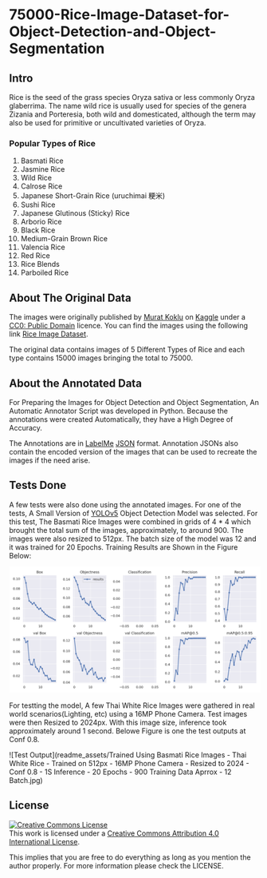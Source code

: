 # 75000-Rice-Image-Dataset-for-Object-Detection-and-Object-Segmentation

## Intro
Rice is the seed of the grass species Oryza sativa or less commonly Oryza glaberrima. The name wild rice is usually used for species of the genera Zizania and Porteresia, both wild and domesticated, although the term may also be used for primitive or uncultivated varieties of Oryza.

### Popular Types of Rice
1. Basmati Rice
2. Jasmine Rice
3. Wild Rice
4. Calrose Rice
5. Japanese Short-Grain Rice (uruchimai 粳米)
6. Sushi Rice
7. Japanese Glutinous (Sticky) Rice
8. Arborio Rice 
9. Black Rice
10. Medium-Grain Brown Rice
11. Valencia Rice
12. Red Rice
13. Rice Blends
14. Parboiled Rice

## About The Original Data
The images were originally published by [Murat Koklu](https://www.kaggle.com/muratkokludataset) on [Kaggle](https://www.kaggle.com/) under a [CC0: Public Domain](https://creativecommons.org/publicdomain/zero/1.0/) licence. You can find the images using the following link [Rice Image Dataset](https://www.kaggle.com/datasets/muratkokludataset/rice-image-dataset).

The original data contains images of 5 Different Types of Rice and each type contains 15000 images bringing the total to 75000. 

## About the Annotated Data
For Preparing the Images for Object Detection and Object Segmentation, An Automatic Annotator Script was developed in Python. Because the annotations were created Automatically, they have a High Degree of Accuracy.

The Annotations are in [LabelMe](https://github.com/wkentaro/labelme) [JSON](https://www.json.org/json-en.html) format. Annotation JSONs also contain the encoded version of the images that can be used to recreate the images if the need arise. 

## Tests Done
A few tests were also done using the annotated images. For one of the tests, A Small Version of [YOLOv5](https://github.com/ultralytics/yolov5) Object Detection Model was selected. For this test, The Basmati Rice Images were combined in grids of 4 * 4 which brought the total sum of the images, approximately, to around 900. The images were also resized to 512px.
The batch size of the model was 12 and it was trained for 20 Epochs. Training Results are Shown in the Figure Below:

![Training Metrics](readme_assets/index.png)

For testting the model, A few Thai White Rice Images were gathered in real world scenarios(Lighting, etc) using a 16MP Phone Camera. Test images were then Resized to 2024px. With this image size, inference took approximately around 1 second.
Belowe Figure is one the test outputs at Conf 0.8.

![Test Output](readme_assets/Trained Using Basmati Rice Images - Thai White Rice - Trained on 512px - 16MP Phone Camera - Resized to 2024 - Conf 0.8 - 1S Inference - 20 Epochs - 900 Training Data Aprrox - 12 Batch.jpg)

## License
<a rel="license" href="http://creativecommons.org/licenses/by/4.0/"><img alt="Creative Commons License" style="border-width:0" src="https://i.creativecommons.org/l/by/4.0/88x31.png" /></a><br />This work is licensed under a <a rel="license" href="http://creativecommons.org/licenses/by/4.0/">Creative Commons Attribution 4.0 International License</a>.

This implies that you are free to do everything as long as you mention the author properly. For more information please check the LICENSE. 



